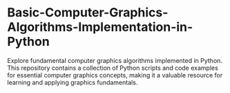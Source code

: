 # Basic-Computer-Graphics-Algorithms-Implementation-in-Python
Explore fundamental computer graphics algorithms implemented in Python. This repository contains a collection of Python scripts and code examples for essential computer graphics concepts, making it a valuable resource for learning and applying graphics fundamentals.

